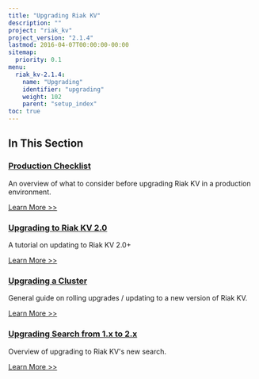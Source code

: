 ```yaml
---
title: "Upgrading Riak KV"
description: ""
project: "riak_kv"
project_version: "2.1.4"
lastmod: 2016-04-07T00:00:00-00:00
sitemap:
  priority: 0.1
menu:
  riak_kv-2.1.4:
    name: "Upgrading"
    identifier: "upgrading"
    weight: 102
    parent: "setup_index"
toc: true
---
```


[upgrade checklist]: ./checklist
[upgrade version]: ./version
[upgrade cluster]: ./cluster
[upgrade mdc]: ./multi-datacenter
[upgrade search]: ./search

## In This Section

### [Production Checklist][upgrade checklist]

An overview of what to consider before upgrading Riak KV in a production environment.

[Learn More >>][upgrade checklist]

### [Upgrading to Riak KV 2.0][upgrade version]

A tutorial on updating to Riak KV 2.0+

[Learn More >>][upgrade version]

### [Upgrading a Cluster][upgrade cluster]

General guide on rolling upgrades / updating to a new version of Riak KV.

[Learn More >>][upgrade cluster]

### [Upgrading Search from 1.x to 2.x][upgrade search]

Overview of upgrading to Riak KV's new search.

[Learn More >>][upgrade search]

